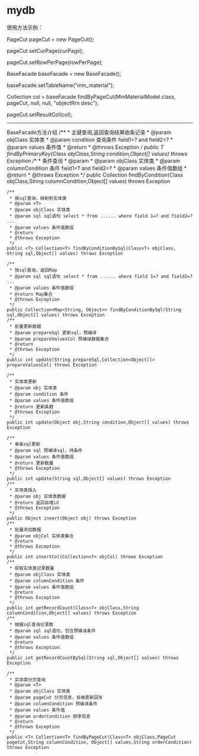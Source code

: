 # mydb
使用方法示例：

PageCut pageCut = new PageCut();

pageCut.setCurPage(curPage);

pageCut.setRowPerPage(rowPerPage);

BaseFacade baseFacade = new BaseFacade();

baseFacade.setTableName("mm_material");

Collection<MmMaterialModel> col = baseFacade.findByPageCut(MmMaterialModel.class, pageCut, null, null, "objectRrn desc");

pageCut.setResultCol(col);

-----------------------
BaseFacade方法介绍
	/**
	 * 主键查询,返回查询结果收条记录
	 * @param objClass 实体类
	 * @param condition 查询条件 field1=? and field2=?
	 * @param values 条件值
	 * @return
	 * @throws Exception
	 */
	public <T> T findByPrimaryKey(Class<T> objClass,String condition,Object[] values) throws Exception
	/**
	 * 条件查询
	 * @param <T>
	 * @param objClass 实体类
	 * @param columnCondition 条件 field1=? and field2=?
	 * @param values 条件值数组
	 * @return
	 * @throws Exception
	 */
	public <T> Collection<T> findByCondition(Class<T> objClass,String columnCondition,Object[] values) throws Exception
	
	/**
	 * 按sql查询，映射到实体类
	 * @param <T>
	 * @param objClass 实体类
	 * @param sql sql语句 select * from ...... where field 1=? and field2=? ...
	 * @param values 条件值数组
	 * @return
	 * @throws Exception
	 */
	public <T> Collection<T> findByConditionBySql(Class<T> objClass, String sql,Object[] values) throws Exception
	
	/**
	 * 按sql查询，返回Map
	 * @param sql sql语句 select * from ...... where field 1=? and field2=? ...
	 * @param values 条件值数组
	 * @return Map集合
	 * @throws Exception
	 */
	public Collection<Map<String, Object>> findByConditionBySql(String sql,Object[] values) throws Exception
	/**
	 * 批量更新数据
	 * @param prepareSql 更新sql，预编译
	 * @param prepareValuesCol 预编译数据集合
	 * @return
	 * @throws Exception
	 */
	public int update(String prepareSql,Collection<Object[]> prepareValuesCol) throws Exception
	
	/**
	 * 实体类更新
	 * @param obj 实体类
	 * @param condition 条件
	 * @param values 条件值数组
	 * @return 更新条数
	 * @throws Exception
	 */
	public int update(Object obj,String condition,Object[] values) throws Exception
	
	/**
	 * 单条sql更新
	 * @param sql 预编译sql，待条件
	 * @param values 条件值数组
	 * @return 更新数量
	 * @throws Exception
	 */
	public int update(String sql,Object[] values) throws Exception
	/**
	 * 实体类插入
	 * @param obj 实体类数据
	 * @return 返回自增id
	 * @throws Exception
	 */
	public Object insert(Object obj) throws Exception
	/**
	 * 批量添加数据
	 * @param objCol 实体类集合
	 * @return
	 * @throws Exception
	 */
	public int insertCol(Collection<?> objCol) throws Exception
	/**
	 * 获取实体类记录数量
	 * @param objClass 实体类
	 * @param columnCondition 条件
	 * @param values 条件值数组
	 * @return
	 * @throws Exception
	 */
	public int getRecordCount(Class<?> objClass,String columnCondition,Object[] values) throws Exception
	/**
	 * 根据sql查询记录数
	 * @param sql sql语句，包含预编译条件
	 * @param values 条件值数组
	 * @return
	 * @throws Exception
	 */
	public int getRecordCountBySql(String sql,Object[] values) throws Exception

	/**
	 * 实体类分页查询
	 * @param <T>
	 * @param objClass 实体类
	 * @param pageCut 分页信息，会被更新回写
	 * @param columnCondition 预编译条件
	 * @param values 条件值
	 * @param orderCondition 排序信息
	 * @return
	 * @throws Exception
	 */
	public <T> Collection<T> findByPageCut(Class<T> objClass,PageCut pageCut,String columnCondition, Object[] values,String orderCondition) throws Exception
	

